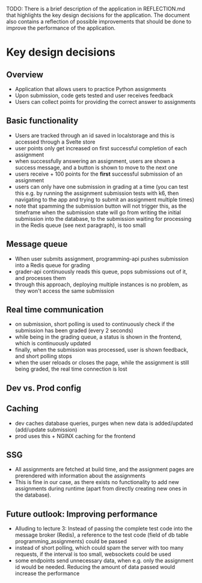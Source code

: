 TODO: There is a brief description of the application in REFLECTION.md that
highlights the key design decisions for the application. The document also
contains a reflection of possible improvements that should be done to improve
the performance of the application.

# Key design decisions

## Overview

- Application that allows users to practice Python assignments
- Upon submission, code gets tested and user receives feedback
- Users can collect points for providing the correct answer to assignments

## Basic functionality

- Users are tracked through an id saved in localstorage and this is accessed
  through a Svelte store
- user points only get increased on first successful completion of each
  assignment
- when successfully answering an assignment, users are shown a success message,
  and a button is shown to move to the next one
- users receive + 100 points for the **first** successful submission of an
  assignment
- users can only have one submission in grading at a time (you can test this
  e.g. by running the assignment submission tests with k6, then navigating to
  the app and trying to submit an assignment multiple times)
- note that spamming the submission button will not trigger this, as the
  timeframe when the submission state will go from writing the initial
  submission into the database, to the submission waiting for processing in the
  Redis queue (see next paragraph), is too small

## Message queue

- When user submits assignment, programming-api pushes submission into a Redis
  queue for grading
- grader-api continuously reads this queue, pops submissions out of it, and
  processes them
- through this approach, deploying multiple instances is no problem, as they
  won't access the same submission

## Real time communication

- on submission, short polling is used to continuously check if the submission
  has been graded (every 2 seconds)
- while being in the grading queue, a status is shown in the frontend, which is
  continuously updated
- finally, when the submission was processed, user is shown feedback, and short
  polling stops
- when the user reloads or closes the page, while the assignment is still being
  graded, the real time connection is lost

## Dev vs. Prod config

## Caching

- dev caches database queries, purges when new data is added/updated (add/update
  submission)
- prod uses this + NGINX caching for the frontend

## SSG

- All assignments are fetched at build time, and the assignment pages are
  prerendered with information about the assignments
- This is fine in our case, as there exists no functionality to add new
  assignments during runtime (apart from directly creating new ones in the
  database).

## Future outlook: Improving performance

- Alluding to lecture 3: Instead of passing the complete test code into the
  message broker (Redis), a reference to the test code (field of db table
  programming_assignments) could be passed
- instead of short polling, which could spam the server with too many requests,
  if the interval is too small, websockets could be used
- some endpoints send unnecessary data, when e.g. only the assignment id would
  be needed. Reducing the amount of data passed would increase the performance
